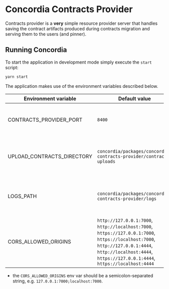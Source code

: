 # Concordia Contracts Provider

Contracts provider is a **very** simple resource provider server that handles saving the contract artifacts produced
during contracts migration and serving them to the users (and pinner).

## Running Concordia

To start the application in development mode simply execute the `start` script:
```shell
yarn start
```

The application makes use of the environment variables described below.

| Environment variable | Default value | Usage |
| --- | --- | --- |
| CONTRACTS_PROVIDER_PORT | `8400` | Set the port of the contracts provider application |
| UPLOAD_CONTRACTS_DIRECTORY | `concordia/packages/concordia-contracts-provider/contracts-uploads` | Set the directory where the uploaded contracts are saved |
| LOGS_PATH | `concordia/packages/concordia-contracts-provider/logs` | Set the directory where the application logs are saved |
| CORS_ALLOWED_ORIGINS | `http://127.0.0.1:7000`, `http://localhost:7000`, `https://127.0.0.1:7000`, `https://localhost:7000`, `http://127.0.0.1:4444`, `http://localhost:4444`, `https://127.0.0.1:4444`, `https://localhost:4444` | Set the list of addresses allowed by CORS* |

* the `CORS_ALLOWED_ORIGINS` env var should be a semicolon-separated string, e.g. `127.0.0.1:7000;localhost:7000`.
